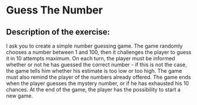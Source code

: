 Guess The Number
================

Description of the exercise:
----------------------------


I ask you to create a simple number guessing game. The game randomly chooses a number between 1 and 100, then it challenges the player to guess it in 10 attempts maximum. On each turn, the player must be informed whether or not he has guessed the correct number - if this is not the case, the game tells him whether his estimate is too low or too high. The game must also remind the player of the numbers already offered. The game ends when the player guesses the mystery number, or if he has exhausted his 10 chances. At the end of the game, the player has the possibility to start a new game.